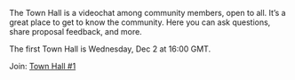
The Town Hall is a videochat among community members, open to all. It’s a great place to get to know the community. Here you can ask questions, share proposal feedback, and more.

The first Town Hall is Wednesday, Dec 2 at 16:00 GMT.


Join: [Town Hall #1](Town-Hall-%231)
